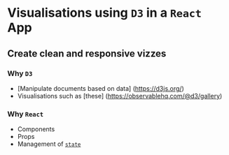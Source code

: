 # Visualisations using `D3` in a `React` App

## Create clean and responsive vizzes

### Why `D3`
* [Manipulate documents based on data] (https://d3js.org/)
* Visualisations such as [these] (https://observablehq.com/@d3/gallery)

### Why `React`
* Components
* Props
* Management of [`state`](https://reactjs.org/docs/state-and-lifecycle.html)


